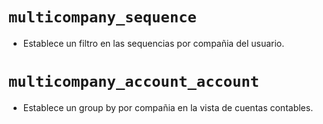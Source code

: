```multicompany_sequence ```
====
* Establece un filtro en las sequencias por compañia del usuario.

```multicompany_account_account ```
====
* Establece un group by por compañia en la vista de cuentas contables.
